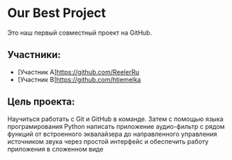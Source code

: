# Our Best Project

Это наш первый совместный проект на GitHub.

## Участники:
- [Участник A]https://github.com/ReelerRu
- [Участник B]https://github.com/htiemelka

## Цель проекта:
Научиться работать с Git и GitHub в команде. Затем с помощью языка програмирования Python  написать приложение аудио-фильтр с рядом функций от встроенного эквалайзера до направленного управления источником звука через простой интерфейс и обеспечить работу приложения в сложенном виде
